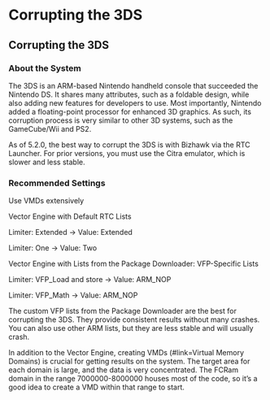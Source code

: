 # Corrupting the 3DS

## Corrupting the 3DS

### About the System

The 3DS is an ARM-based Nintendo handheld console that succeeded the Nintendo DS. It shares many attributes, such as a foldable design, while also adding new features for developers to use. Most importantly, Nintendo added a floating-point processor for enhanced 3D graphics. As such, its corruption process is very similar to other 3D systems, such as the GameCube/Wii and PS2.

As of 5.2.0, the best way to corrupt the 3DS is with Bizhawk via the RTC Launcher. For prior versions, you must use the Citra emulator, which is slower and less stable.



### Recommended Settings

Use VMDs extensively

Vector Engine with Default RTC Lists

Limiter: Extended -> Value: Extended

Limiter: One -> Value: Two



Vector Engine with Lists from the Package Downloader: VFP-Specific Lists

Limiter: VFP\_Load and store -> Value: ARM\_NOP

Limiter: VFP\_Math -> Value: ARM\_NOP



The custom VFP lists from the Package Downloader are the best for corrupting the 3DS. They provide consistent results without many crashes. You can also use other ARM lists, but they are less stable and will usually crash.

In addition to the Vector Engine, creating VMDs (#link=Virtual Memory Domains) is crucial for getting results on the system. The target area for each domain is large, and the data is very concentrated. The FCRam domain in the range 7000000-8000000 houses most of the code, so it’s a good idea to create a VMD within that range to start.

